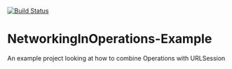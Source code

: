 [![Build Status](https://travis-ci.org/wibosco/NetworkingInOperations-Example.svg)](https://travis-ci.org/wibosco/NetworkingInOperations-Example)

# NetworkingInOperations-Example
An example project looking at how to combine Operations with URLSession
